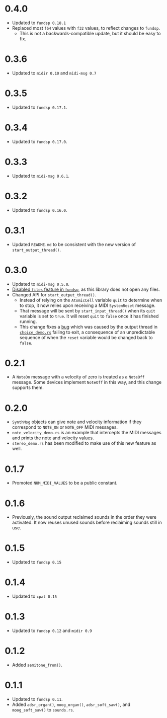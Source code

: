 # 0.4.0
  * Updated to `fundsp 0.18.1`
  * Replaced most `f64` values with `f32` values, to reflect changes to `fundsp`.
    * This is not a backwards-compatible update, but it should be easy to fix.

# 0.3.6
  * Updated to `midir 0.10` and `midi-msg 0.7`

# 0.3.5
  * Updated to `fundsp 0.17.1`.

# 0.3.4
  * Updated to `fundsp 0.17.0`.

# 0.3.3
  * Updated to `midi-msg 0.6.1`.

# 0.3.2
  * Updated to `fundsp 0.16.0`.

# 0.3.1
  * Updated `README.md` to be consistent with the new version of `start_output_thread()`.

# 0.3.0
  * Updated to `midi-msg 0.5.0`.
  * [Disabled `files` feature in `fundsp`](https://github.com/gjf2a/midi_fundsp/pull/3), as this library does not open any files.
  * Changed API for `start_output_thread()`. 
    * Instead of relying on the `AtomicCell` variable `quit` to determine when to stop, it now relies upon receiving a MIDI `SystemReset` message. 
    * That message will be sent by `start_input_thread()` when its `quit` variable is set to `true`. It will reset `quit` to `false` once it has finished running.
    * This change fixes a [bug](https://github.com/gjf2a/midi_fundsp/issues/2) which was caused by the output thread in [`choice_demo.rs`](https://github.com/gjf2a/midi_fundsp/blob/master/examples/choice_demo.rs) failing to exit, a consequence of an unpredictable sequence of when the `reset` variable would be changed back to `false`.

# 0.2.1
  * A `NoteOn` message with a velocity of zero is treated as a `NoteOff` message. Some devices implement `NoteOff` in this way, and this change supports them.

# 0.2.0
  * `SynthMsg` objects can give note and velocity information if they correspond to `NOTE_ON` or `NOTE_OFF` MIDI messages.
  * `note_velocity_demo.rs` is an example that intercepts the MIDI messages and prints the note and velocity values.
  * `stereo_demo.rs` has been modified to make use of this new feature as well.

# 0.1.7
  * Promoted `NUM_MIDI_VALUES` to be a public constant.

# 0.1.6
  * Previously, the sound output reclaimed sounds in the order they were activated. It now reuses unused sounds before reclaiming sounds still in use.

# 0.1.5
  * Updated to `fundsp 0.15`

# 0.1.4
  * Updated to `cpal 0.15` 

# 0.1.3
  * Updated to `fundsp 0.12` and `midir 0.9`

# 0.1.2
  * Added `semitone_from()`.

# 0.1.1
  * Updated to `fundsp 0.11`.
  * Added `adsr_organ()`, `moog_organ()`, `adsr_soft_saw()`, and `moog_soft_saw()` to `sounds.rs`.
